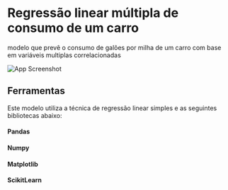 
# Regressão linear múltipla de consumo de um carro

modelo que prevê o consumo de galões por milha de um carro com base em variáveis multiplas correlacionadas


![App Screenshot](https://thumbs.gfycat.com/AmpleOrangeBustard-size_restricted.gif)


## Ferramentas
Este modelo utiliza a técnica de regressão linear simples e as seguintes bibliotecas abaixo:
#### Pandas
#### Numpy
#### Matplotlib
#### ScikitLearn
